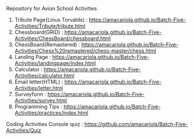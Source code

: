 Repository for Avion School Activities

1. Tribute Page(Linus Torvalds) : https://amacariola.github.io/Batch-Five-Activities/Tribute/tribute.html
2. Chessboard(GRID) : https://amacariola.github.io/Batch-Five-Activities/ChessBoard/chessboard.html
3. ChessBoard(Remastered) : https://amacariola.github.io/Batch-Five-Activities/Chess%20remastered/chess-master/chess.html
4. Landing Page : https://amacariola.github.io/Batch-Five-Activities/landingpage/index.html
5. Calculator : https://amacariola.github.io/Batch-Five-Activities/calculator.html
6. Email letter(HTML) : https://amacariola.github.io/Batch-Five-Activities/letter.html
7. Surveyform : https://amacariola.github.io/Batch-Five-Activities/survey.html
8. Programming Tips : https://amacariola.github.io/Batch-Five-Activities/practices/index.html

Coding Activities
Console quiz : https://github.com/amacariola/Batch-Five-Activities/Quiz
